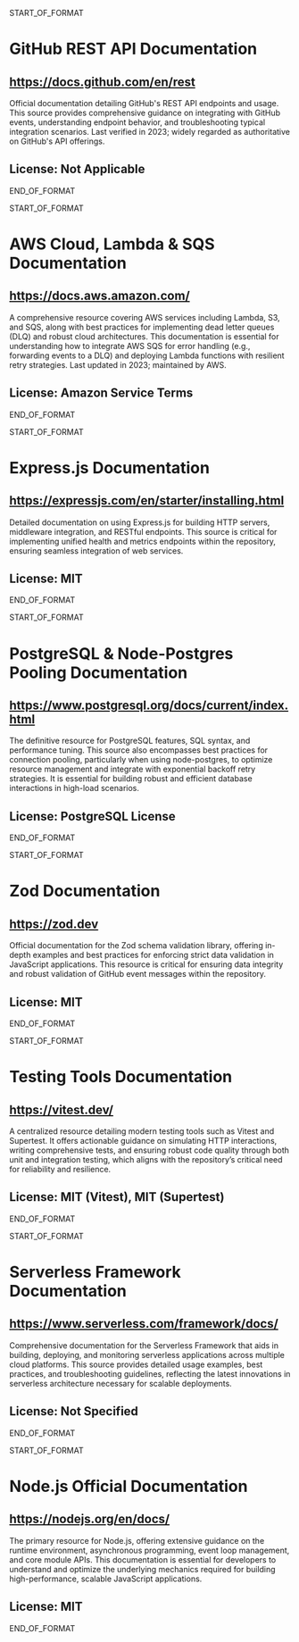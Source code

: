 START_OF_FORMAT
# GitHub REST API Documentation
## https://docs.github.com/en/rest
Official documentation detailing GitHub's REST API endpoints and usage. This source provides comprehensive guidance on integrating with GitHub events, understanding endpoint behavior, and troubleshooting typical integration scenarios. Last verified in 2023; widely regarded as authoritative on GitHub's API offerings.
## License: Not Applicable
END_OF_FORMAT

START_OF_FORMAT
# AWS Cloud, Lambda & SQS Documentation
## https://docs.aws.amazon.com/
A comprehensive resource covering AWS services including Lambda, S3, and SQS, along with best practices for implementing dead letter queues (DLQ) and robust cloud architectures. This documentation is essential for understanding how to integrate AWS SQS for error handling (e.g., forwarding events to a DLQ) and deploying Lambda functions with resilient retry strategies. Last updated in 2023; maintained by AWS.
## License: Amazon Service Terms
END_OF_FORMAT

START_OF_FORMAT
# Express.js Documentation
## https://expressjs.com/en/starter/installing.html
Detailed documentation on using Express.js for building HTTP servers, middleware integration, and RESTful endpoints. This source is critical for implementing unified health and metrics endpoints within the repository, ensuring seamless integration of web services.
## License: MIT
END_OF_FORMAT

START_OF_FORMAT
# PostgreSQL & Node-Postgres Pooling Documentation
## https://www.postgresql.org/docs/current/index.html
The definitive resource for PostgreSQL features, SQL syntax, and performance tuning. This source also encompasses best practices for connection pooling, particularly when using node-postgres, to optimize resource management and integrate with exponential backoff retry strategies. It is essential for building robust and efficient database interactions in high-load scenarios.
## License: PostgreSQL License
END_OF_FORMAT

START_OF_FORMAT
# Zod Documentation
## https://zod.dev
Official documentation for the Zod schema validation library, offering in-depth examples and best practices for enforcing strict data validation in JavaScript applications. This resource is critical for ensuring data integrity and robust validation of GitHub event messages within the repository.
## License: MIT
END_OF_FORMAT

START_OF_FORMAT
# Testing Tools Documentation
## https://vitest.dev/
A centralized resource detailing modern testing tools such as Vitest and Supertest. It offers actionable guidance on simulating HTTP interactions, writing comprehensive tests, and ensuring robust code quality through both unit and integration testing, which aligns with the repository’s critical need for reliability and resilience.
## License: MIT (Vitest), MIT (Supertest)
END_OF_FORMAT

START_OF_FORMAT
# Serverless Framework Documentation
## https://www.serverless.com/framework/docs/
Comprehensive documentation for the Serverless Framework that aids in building, deploying, and monitoring serverless applications across multiple cloud platforms. This source provides detailed usage examples, best practices, and troubleshooting guidelines, reflecting the latest innovations in serverless architecture necessary for scalable deployments.
## License: Not Specified
END_OF_FORMAT

START_OF_FORMAT
# Node.js Official Documentation
## https://nodejs.org/en/docs/
The primary resource for Node.js, offering extensive guidance on the runtime environment, asynchronous programming, event loop management, and core module APIs. This documentation is essential for developers to understand and optimize the underlying mechanics required for building high-performance, scalable JavaScript applications.
## License: MIT
END_OF_FORMAT